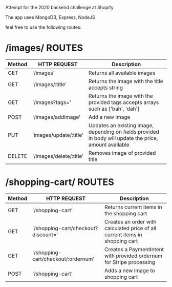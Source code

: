 Attempt for the 2020 backend challenge at Shopify

The app uses MongoDB, Express, NodeJS

feel free to use the following routes:

# /images/ ROUTES  

Method | HTTP REQUEST| Description                                                                   |
|---| -------------- | ----------------------------------------------------------------------------- |  
|GET|'/images'       | Returns all available images                                                  |  
|GET|'/images/:title'| Returns the image with the title accepts string                               |  
|GET|'/images?tags=' | Returns the image with the provided tags accepts arrays such as ['bah', 'dah']|  
|POST|'/images/addImage'  |   Add a new image  |
|PUT| 'images/update/:title' | Updates an existing image, depending on fields provided in body will update the price, amount available |
|DELETE| '/images/delete/:title' | Removes image of provided title |

# /shopping-cart/ ROUTES
Method | HTTP REQUEST | Description|
|---|--------------|------------|
|GET|'/shopping-cart'                             | Returns current items in the shopping cart  |
|GET|'/shopping-cart/checkout?discount='          | Creates an order with calculated price of all current items in shopping cart  |
|GET|'/shopping-cart/checkout/:ordernum'          | Creates a PaymentIntent with provided ordernum for Stripe processing  |
|POST|'/shopping-cart'                            |       Adds a new image to shopping cart  |

